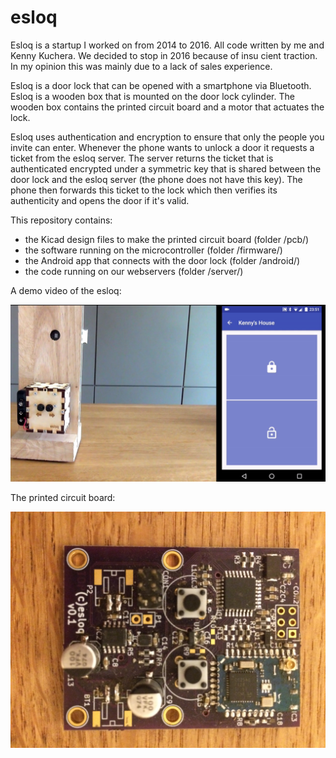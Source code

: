 # esloq

Esloq is a startup I worked on from 2014 to 2016. All code written by me and Kenny Kuchera. We decided to stop in 2016 because of insu cient traction. In my opinion this was mainly due to a lack of sales experience.

Esloq is a door lock that can be opened with a smartphone via Bluetooth. Esloq is a wooden box that is mounted on the door lock cylinder. The wooden box contains the printed circuit board and a motor that actuates the lock.

Esloq uses authentication and encryption to ensure that only the people you invite can enter. Whenever the phone wants to unlock a door it requests a ticket from the esloq server. The server returns the ticket that is authenticated encrypted under a symmetric key that is shared between the door lock and the esloq server (the phone does not have this key). The phone then forwards this ticket to the lock which then verifies its authenticity and opens the door if it's valid.

This repository contains:
- the Kicad design files to make the printed circuit board (folder /pcb/)
- the software running on the microcontroller (folder /firmware/)
- the Android app that connects with the door lock (folder /android/)
- the code running on our webservers (folder /server/)

A demo video of the esloq:

[![Smart Lock Demo](/images/video_thumbnail.png)](https://www.youtube.com/watch?v=yVSUPODDXtM)

The printed circuit board:

![Printed Circuit Board](/images/printed_circuit_board.jpg?raw=true "Printed Circuit Board")
